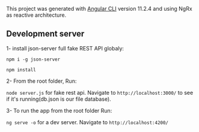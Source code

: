 
This project was generated with [Angular CLI](https://github.com/angular/angular-cli) version 11.2.4 and using NgRx as reactive architecture.

## Development server

1- install json-server full fake REST API globaly:

`npm i -g json-server`

`npm install`

2- From the root folder, Run:

`node server.js` for fake rest api. Navigate to `http://localhost:3000/` to see if it's running(db.json is our file database).

3- To run the app from the root folder Run:

`ng serve -o` for a dev server. Navigate to `http://localhost:4200/`

